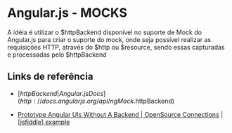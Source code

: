 # Angular.js - MOCKS

A idéia é utilizar o $httpBackend disponível no suporte de Mock do Angular.js para criar o suporte do mock, onde seja possível realizar as requisições HTTP, através do $http ou $resource, sendo essas capturadas e processadas pelo $httpBackend

## Links de referência

* [$httpBackend | Angular.js Docs](http://docs.angularjs.org/api/ngMock.$httpBackend)

* [Prototype Angular UIs Without A Backend | OpenSource Connections](http://www.opensourceconnections.com/2013/09/16/prototype-angular-uis-without-a-backend/) | [[jsfiddle] example](http://jsfiddle.net/softwaredoug/pCMCQ/9/)
